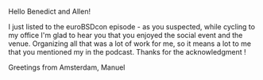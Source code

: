 Hello Benedict and Allen!

I just listed to the euroBSDcon episode - as you suspected, while cycling to my office I'm glad to hear you that you enjoyed the social event and the venue. Organizing all that was a lot of work for me, so it means a lot to me that you mentioned my in the podcast. Thanks for the acknowledgment !

Greetings from Amsterdam,
Manuel
